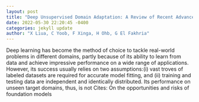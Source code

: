 ```yaml
--- 
layout: post 
title: "Deep Unsupervised Domain Adaptation: A Review of Recent Advances and Perspectives" 
date: 2022-05-30 22:20:45 -0400 
categories: jekyll update 
author: "X Liua, C Yoob, F Xinga, H Ohb, G El Fakhria" 
--- 
```

Deep learning has become the method of choice to tackle real-world problems in different domains, partly because of its ability to learn from data and achieve impressive performance on a wide range of applications. However, its success usually relies on two assumptions:(i) vast troves of labeled datasets are required for accurate model fitting, and (ii) training and testing data are independent and identically distributed. Its performance on unseen target domains, thus, is not Cites: On the opportunities and risks of foundation models